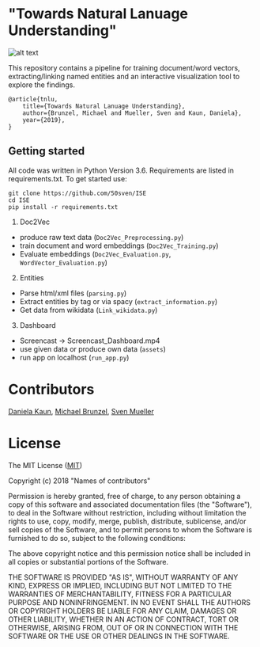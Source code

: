 # "Towards Natural Lanuage Understanding"

![alt text](https://github.com/50sven/ISE/blob/master/Repository_image.png)

This repository contains a pipeline for training document/word vectors, extracting/linking named entities and an interactive visualization tool to explore the findings. 

	@article{tnlu, 
		title={Towards Natural Lanuage Understanding}, 
		author={Brunzel, Michael and Mueller, Sven and Kaun, Daniela}, 
		year={2019}, 
	}


## Getting started
All code was written in Python Version 3.6. Requirements are listed in requirements.txt. To get started use:

	git clone https://github.com/50sven/ISE
    cd ISE
    pip install -r requirements.txt
    
1. Doc2Vec
* produce raw text data (`Doc2Vec_Preprocessing.py`)
* train document and word embeddings (`Doc2Vec_Training.py`)
* Evaluate embeddings (`Doc2Vec_Evaluation.py`, `WordVector_Evaluation.py`)
	
2. Entities
* Parse html/xml files (`parsing.py`)
* Extract entities by tag or via spacy (`extract_information.py`)
* Get data from wikidata (`Link_wikidata.py`)
	
3. Dashboard
* Screencast -> Screencast_Dashboard.mp4
* use given data or produce own data (`assets`)
* run app on localhost (`run_app.py`)


# Contributors

[Daniela Kaun](https://github.com/dakaun), [Michael Brunzel](https://github.com/michael-brunzel), [Sven Mueller](https://github.com/50sven)


# License

The MIT License ([MIT](http://opensource.org/licenses/mit-license.php))

Copyright (c) 2018 "Names of contributors"

Permission is hereby granted, free of charge, to any person obtaining a copy of this software and associated documentation files (the "Software"), to deal in the Software without restriction, including without limitation the rights to use, copy, modify, merge, publish, distribute, sublicense, and/or sell copies of the Software, and to permit persons to whom the Software is furnished to do so, subject to the following conditions:

The above copyright notice and this permission notice shall be included in all copies or substantial portions of the Software.

THE SOFTWARE IS PROVIDED "AS IS", WITHOUT WARRANTY OF ANY KIND, EXPRESS OR IMPLIED, INCLUDING BUT NOT LIMITED TO THE WARRANTIES OF MERCHANTABILITY, FITNESS FOR A PARTICULAR PURPOSE AND NONINFRINGEMENT. IN NO EVENT SHALL THE AUTHORS OR COPYRIGHT HOLDERS BE LIABLE FOR ANY CLAIM, DAMAGES OR OTHER LIABILITY, WHETHER IN AN ACTION OF CONTRACT, TORT OR OTHERWISE, ARISING FROM, OUT OF OR IN CONNECTION WITH THE SOFTWARE OR THE USE OR OTHER DEALINGS IN THE SOFTWARE.
